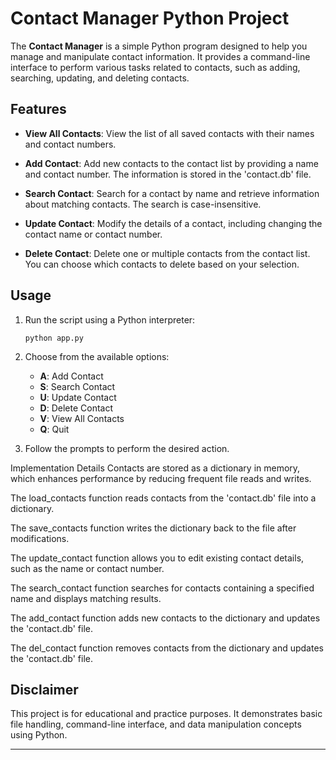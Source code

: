 ﻿# Contact Manager Python Project

The **Contact Manager** is a simple Python program designed to help you manage and manipulate contact information. It provides a command-line interface to perform various tasks related to contacts, such as adding, searching, updating, and deleting contacts.

## Features

- **View All Contacts**: View the list of all saved contacts with their names and contact numbers.

- **Add Contact**: Add new contacts to the contact list by providing a name and contact number. The information is stored in the 'contact.db' file.

- **Search Contact**: Search for a contact by name and retrieve information about matching contacts. The search is case-insensitive.

- **Update Contact**: Modify the details of a contact, including changing the contact name or contact number.

- **Delete Contact**: Delete one or multiple contacts from the contact list. You can choose which contacts to delete based on your selection.

## Usage

1. Run the script using a Python interpreter:
   ```shell
   python app.py
   ```

2. Choose from the available options:
   - **A**: Add Contact
   - **S**: Search Contact
   - **U**: Update Contact
   - **D**: Delete Contact
   - **V**: View All Contacts
   - **Q**: Quit

3. Follow the prompts to perform the desired action.

Implementation Details
Contacts are stored as a dictionary in memory, which enhances performance by reducing frequent file reads and writes.

The load_contacts function reads contacts from the 'contact.db' file into a dictionary.

The save_contacts function writes the dictionary back to the file after modifications.

The update_contact function allows you to edit existing contact details, such as the name or contact number.

The search_contact function searches for contacts containing a specified name and displays matching results.

The add_contact function adds new contacts to the dictionary and updates the 'contact.db' file.

The del_contact function removes contacts from the dictionary and updates the 'contact.db' file.

## Disclaimer

This project is for educational and practice purposes. It demonstrates basic file handling, command-line interface, and data manipulation concepts using Python.

---
